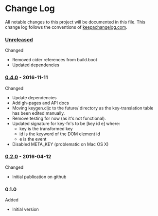 # Change Log

All notable changes to this project will be documented in this file. This change log follows the conventions of [keepachangelog.com](http://keepachangelog.com/).

### [Unreleased]

Changed
- Removed cider references from build.boot
- Updated dependencies

### [0.4.0] - 2016-11-11

Changed
* Update dependencies
* Add gh-pages and API docs
* Moving keygen.cljc to the future/ directory as the
    key-translation table has been edited manually.
* Remove testing for now (as it's not functional).
* Updated signature for key-fn's to be [key id e] where:
  - key is the transformed key
  - id is the keyword of the DOM element id
  - e is the event
* Disabled META_KEY (problematic on Mac OS X)


### [0.2.0] - 2016-04-12

Changed
* Initial publication on github

### 0.1.0

Added
*  Initial version

[0.2.0]: https://github.com/dollabs/webkeys/compare/0.1.0...0.2.0
[0.4.0]: https://github.com/dollabs/webkeys/compare/0.2.0...0.4.0
[Unreleased]: https://github.com/dollabs/webkeys/compare/0.4.0...HEAD

